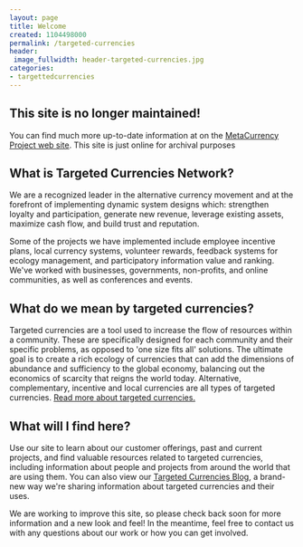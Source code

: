 ```yaml
---
layout: page
title: Welcome
created: 1104498000
permalink: /targeted-currencies
header:
 image_fullwidth: header-targeted-currencies.jpg
categories:
- targettedcurrencies
---
```

## This site is no longer maintained!

You can find much more up-to-date information at on the [MetaCurrency Project web site](/metacurrency). This site is just online for archival purposes

## What is Targeted Currencies Network?

We are a recognized leader in the alternative currency movement and at the forefront of implementing dynamic system designs which: strengthen loyalty and participation, generate new revenue, leverage existing assets, maximize cash flow, and build trust and reputation.

Some of the projects we have implemented include employee incentive plans, local currency systems, volunteer rewards, feedback systems for ecology management, and participatory information value and ranking. We've worked with businesses, governments, non-profits, and online communities, as well as conferences and events.

## What do we mean by targeted currencies?

Targeted currencies are a tool used to increase the flow of resources within a community. These are specifically designed for each community and their specific problems, as opposed to 'one size fits all' solutions. The ultimate goal is to create a rich ecology of currencies that can add the dimensions of abundance and sufficiency to the global economy, balancing out the economics of scarcity that reigns the world today. Alternative, complementary, incentive and local currencies are all types of targeted currencies. [Read more about targeted currencies.](/targeted-currencies/about)

## What will I find here?

Use our site to learn about our customer offerings, past and current projects, and find valuable resources related to targeted currencies, including information about people and projects from around the world that are using them. You can also view our [Targeted Currencies Blog](http://targetedcurrencies.net/node), a brand-new way we're sharing information about targeted currencies and their uses.

We are working to improve this site, so please check back soon for more information and a new look and feel! In the meantime, feel free to contact us with any questions about our work or how you can get involved.
